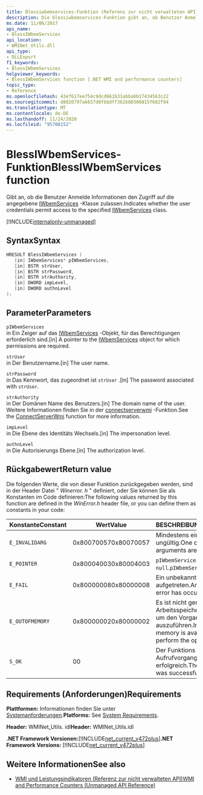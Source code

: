 ```yaml
---
title: Blessiwbemservices-Funktion (Referenz zur nicht verwalteten API)
description: Die blessiwbemservices-Funktion gibt an, ob Benutzer Anmelde Informationen den Zugriff auf eine IWbemServices-Klasse zulassen.
ms.date: 11/06/2017
api_name:
- BlessIWbemServices
api_location:
- WMINet_Utils.dll
api_type:
- DLLExport
f1_keywords:
- BlessIWbemServices
helpviewer_keywords:
- BlessIWbemServices function [.NET WMI and performance counters]
topic_type:
- Reference
ms.openlocfilehash: 43ef617ee754c9dcd661b31abba6b17434563c22
ms.sourcegitcommit: d8020797a6657d0fbbdff362b80300815f682f94
ms.translationtype: MT
ms.contentlocale: de-DE
ms.lasthandoff: 11/24/2020
ms.locfileid: "95708152"
---
```

# <a name="blessiwbemservices-function"></a><span data-ttu-id="fbfe9-103">BlessIWbemServices-Funktion</span><span class="sxs-lookup"><span data-stu-id="fbfe9-103">BlessIWbemServices function</span></span>

<span data-ttu-id="fbfe9-104">Gibt an, ob die Benutzer Anmelde Informationen den Zugriff auf die angegebene [IWbemServices](/windows/desktop/api/wbemcli/nn-wbemcli-iwbemservices) -Klasse zulassen.</span><span class="sxs-lookup"><span data-stu-id="fbfe9-104">Indicates whether the user credentials permit access to the specified [IWbemServices](/windows/desktop/api/wbemcli/nn-wbemcli-iwbemservices) class.</span></span>
  
[!INCLUDE[internalonly-unmanaged](../../../../includes/internalonly-unmanaged.md)]
  
## <a name="syntax"></a><span data-ttu-id="fbfe9-105">Syntax</span><span class="sxs-lookup"><span data-stu-id="fbfe9-105">Syntax</span></span>  
  
```cpp
HRESULT BlessIWbemServices (
   [in] IWbemServices* pIWbemServices,
   [in] BSTR strUser,
   [in] BSTR strPassword,
   [in] BSTR strAuthority,
   [in] DWORD impLevel,
   [in] DWORD authnLevel
);
```  

## <a name="parameters"></a><span data-ttu-id="fbfe9-106">Parameter</span><span class="sxs-lookup"><span data-stu-id="fbfe9-106">Parameters</span></span>

`pIWbemServices`\
<span data-ttu-id="fbfe9-107">in Ein Zeiger auf das [IWbemServices](/windows/desktop/api/wbemcli/nn-wbemcli-iwbemservices) -Objekt, für das Berechtigungen erforderlich sind.</span><span class="sxs-lookup"><span data-stu-id="fbfe9-107">[in] A pointer to the [IWbemServices](/windows/desktop/api/wbemcli/nn-wbemcli-iwbemservices) object for which permissions are required.</span></span>

`strUser`\
<span data-ttu-id="fbfe9-108">in Der Benutzername.</span><span class="sxs-lookup"><span data-stu-id="fbfe9-108">[in] The user name.</span></span>

`strPassword`\
<span data-ttu-id="fbfe9-109">in Das Kennwort, das zugeordnet ist `strUser` .</span><span class="sxs-lookup"><span data-stu-id="fbfe9-109">[in] The password associated with `strUser`.</span></span>

`strAuthority`\
<span data-ttu-id="fbfe9-110">in Der Domänen Name des Benutzers.</span><span class="sxs-lookup"><span data-stu-id="fbfe9-110">[in] The domain name of the user.</span></span> <span data-ttu-id="fbfe9-111">Weitere Informationen finden Sie in der [connectserverwmi](connectserverwmi.md) -Funktion.</span><span class="sxs-lookup"><span data-stu-id="fbfe9-111">See the [ConnectServerWmi](connectserverwmi.md) function for more information.</span></span>

`impLevel`\
<span data-ttu-id="fbfe9-112">in Die Ebene des Identitäts Wechsels.</span><span class="sxs-lookup"><span data-stu-id="fbfe9-112">[in] The impersonation level.</span></span>

`authnLevel`\
<span data-ttu-id="fbfe9-113">in Die Autorisierungs Ebene.</span><span class="sxs-lookup"><span data-stu-id="fbfe9-113">[in] The authorization level.</span></span>

## <a name="return-value"></a><span data-ttu-id="fbfe9-114">Rückgabewert</span><span class="sxs-lookup"><span data-stu-id="fbfe9-114">Return value</span></span>

<span data-ttu-id="fbfe9-115">Die folgenden Werte, die von dieser Funktion zurückgegeben werden, sind in der Header Datei " *Winerror. h* " definiert, oder Sie können Sie als Konstanten im Code definieren:</span><span class="sxs-lookup"><span data-stu-id="fbfe9-115">The following values returned by this function are defined in the *WinError.h* header file, or you can define them as constants in your code:</span></span>

|<span data-ttu-id="fbfe9-116">Konstante</span><span class="sxs-lookup"><span data-stu-id="fbfe9-116">Constant</span></span>  |<span data-ttu-id="fbfe9-117">Wert</span><span class="sxs-lookup"><span data-stu-id="fbfe9-117">Value</span></span>  |<span data-ttu-id="fbfe9-118">BESCHREIBUNG</span><span class="sxs-lookup"><span data-stu-id="fbfe9-118">Description</span></span>  |
|---------|---------|---------|
| `E_INVALIDARG` | <span data-ttu-id="fbfe9-119">0x80070057</span><span class="sxs-lookup"><span data-stu-id="fbfe9-119">0x80070057</span></span> | <span data-ttu-id="fbfe9-120">Mindestens ein Argument ist ungültig.</span><span class="sxs-lookup"><span data-stu-id="fbfe9-120">One or more arguments are invalid.</span></span> |
| `E_POINTER` | <span data-ttu-id="fbfe9-121">0x80004003</span><span class="sxs-lookup"><span data-stu-id="fbfe9-121">0x80004003</span></span> | <span data-ttu-id="fbfe9-122">`pIWbemServices` ist `null`.</span><span class="sxs-lookup"><span data-stu-id="fbfe9-122">`pIWbemServices` is `null`.</span></span> |
| `E_FAIL` | <span data-ttu-id="fbfe9-123">0x80000008</span><span class="sxs-lookup"><span data-stu-id="fbfe9-123">0x80000008</span></span> | <span data-ttu-id="fbfe9-124">Ein unbekannter Fehler ist aufgetreten.</span><span class="sxs-lookup"><span data-stu-id="fbfe9-124">An unspecified error has occurred.</span></span> |
| `E_OUTOFMEMORY` | <span data-ttu-id="fbfe9-125">0x80000002</span><span class="sxs-lookup"><span data-stu-id="fbfe9-125">0x80000002</span></span> | <span data-ttu-id="fbfe9-126">Es ist nicht genügend Arbeitsspeicher verfügbar, um den Vorgang auszuführen.</span><span class="sxs-lookup"><span data-stu-id="fbfe9-126">Insufficient memory is available to perform the operation.</span></span> |
| `S_OK` | <span data-ttu-id="fbfe9-127">0</span><span class="sxs-lookup"><span data-stu-id="fbfe9-127">0</span></span> | <span data-ttu-id="fbfe9-128">Der Funktions Aufrufvorgang war erfolgreich.</span><span class="sxs-lookup"><span data-stu-id="fbfe9-128">The function call was successful.</span></span> |

## <a name="requirements"></a><span data-ttu-id="fbfe9-129">Requirements (Anforderungen)</span><span class="sxs-lookup"><span data-stu-id="fbfe9-129">Requirements</span></span>  

 <span data-ttu-id="fbfe9-130">**Plattformen:** Informationen finden Sie unter [Systemanforderungen](../../get-started/system-requirements.md).</span><span class="sxs-lookup"><span data-stu-id="fbfe9-130">**Platforms:** See [System Requirements](../../get-started/system-requirements.md).</span></span>  
  
 <span data-ttu-id="fbfe9-131">**Header:** WMINet_Utils. idl</span><span class="sxs-lookup"><span data-stu-id="fbfe9-131">**Header:** WMINet_Utils.idl</span></span>  
  
 <span data-ttu-id="fbfe9-132">**.NET Framework Versionen:**[!INCLUDE[net_current_v472plus](../../../../includes/net-current-v472plus.md)]</span><span class="sxs-lookup"><span data-stu-id="fbfe9-132">**.NET Framework Versions:** [!INCLUDE[net_current_v472plus](../../../../includes/net-current-v472plus.md)]</span></span>  
  
## <a name="see-also"></a><span data-ttu-id="fbfe9-133">Weitere Informationen</span><span class="sxs-lookup"><span data-stu-id="fbfe9-133">See also</span></span>

- [<span data-ttu-id="fbfe9-134">WMI und Leistungsindikatoren (Referenz zur nicht verwalteten API)</span><span class="sxs-lookup"><span data-stu-id="fbfe9-134">WMI and Performance Counters (Unmanaged API Reference)</span></span>](index.md)
